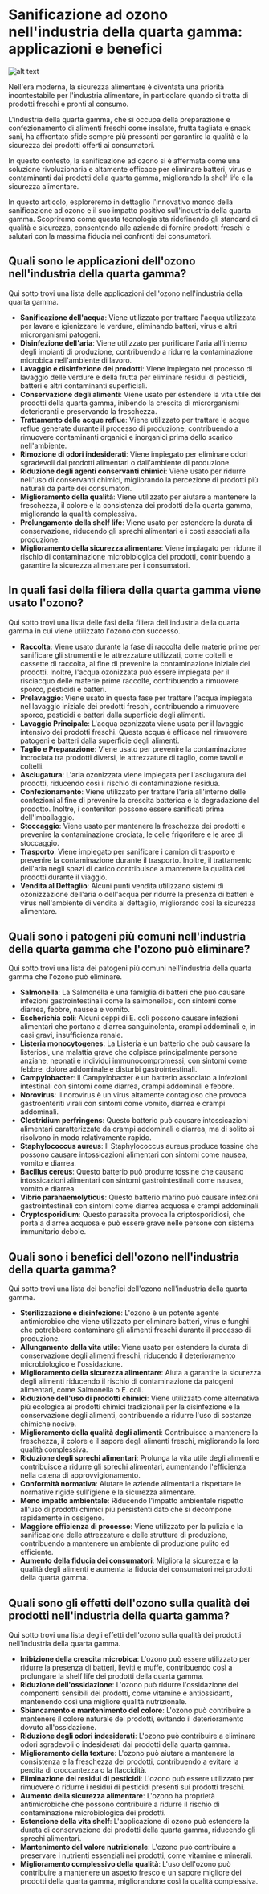 # Sanificazione ad ozono nell'industria della quarta gamma: applicazioni e benefici 

![alt text](articles-images/public/ozono/sanificazione/industria/quarta-gamma/featured.jpg "Title")


 Nell'era moderna, la sicurezza alimentare è diventata una priorità incontestabile per l'industria alimentare, in particolare quando si tratta di prodotti freschi e pronti al consumo. 
 
 L'industria della quarta gamma, che si occupa della preparazione e confezionamento di alimenti freschi come insalate, frutta tagliata e snack sani, ha affrontato sfide sempre più pressanti per garantire la qualità e la sicurezza dei prodotti offerti ai consumatori. 
 
 In questo contesto, la sanificazione ad ozono si è affermata come una soluzione rivoluzionaria e altamente efficace per eliminare batteri, virus e contaminanti dai prodotti della quarta gamma, migliorando la shelf life e la sicurezza alimentare. 
 
 In questo articolo, esploreremo in dettaglio l'innovativo mondo della sanificazione ad ozono e il suo impatto positivo sull'industria della quarta gamma. Scopriremo come questa tecnologia sta ridefinendo gli standard di qualità e sicurezza, consentendo alle aziende di fornire prodotti freschi e salutari con la massima fiducia nei confronti dei consumatori.
 

## Quali sono le applicazioni dell'ozono nell'industria della quarta gamma? 

Qui sotto trovi una lista delle applicazioni dell'ozono nell'industria della quarta gamma.

- **Sanificazione dell'acqua**:  Viene utilizzato per trattare l'acqua utilizzata per lavare e igienizzare le verdure, eliminando batteri, virus e altri microrganismi patogeni.
- **Disinfezione dell'aria**:  Viene utilizzato per purificare l'aria all'interno degli impianti di produzione, contribuendo a ridurre la contaminazione microbica nell'ambiente di lavoro.
- **Lavaggio e disinfezione dei prodotti**:  Viene impiegato nel processo di lavaggio delle verdure e della frutta per eliminare residui di pesticidi, batteri e altri contaminanti superficiali.
- **Conservazione degli alimenti**:  Viene usato per estendere la vita utile dei prodotti della quarta gamma, inibendo la crescita di microrganismi deterioranti e preservando la freschezza.
- **Trattamento delle acque reflue**:  Viene utilizzato per trattare le acque reflue generate durante il processo di produzione, contribuendo a rimuovere contaminanti organici e inorganici prima dello scarico nell'ambiente.
- **Rimozione di odori indesiderati**:  Viene impiegato per eliminare odori sgradevoli dai prodotti alimentari o dall'ambiente di produzione.
- **Riduzione degli agenti conservanti chimici**:  Viene usato per ridurre nell'uso di conservanti chimici, migliorando la percezione di prodotti più naturali da parte dei consumatori.
- **Miglioramento della qualità**:  Viene utilizzato per aiutare a mantenere la freschezza, il colore e la consistenza dei prodotti della quarta gamma, migliorando la qualità complessiva.
- **Prolungamento della shelf life**:  Viene usato per estendere la durata di conservazione, riducendo gli sprechi alimentari e i costi associati alla produzione.
- **Miglioramento della sicurezza alimentare**:  Viene impiagato per ridurre il rischio di contaminazione microbiologica dei prodotti, contribuendo a garantire la sicurezza alimentare per i consumatori.

## In quali fasi della filiera della quarta gamma viene usato l'ozono? 

Qui sotto trovi una lista delle fasi della filiera dell'industria della quarta gamma in cui viene utilizzato l'ozono con successo.

- **Raccolta**:  Viene usato durante la fase di raccolta delle materie prime per sanificare gli strumenti e le attrezzature utilizzati, come coltelli e cassette di raccolta, al fine di prevenire la contaminazione iniziale dei prodotti. Inoltre, l'acqua ozonizzata può essere impiegata per il risciacquo delle materie prime raccolte, contribuendo a rimuovere sporco, pesticidi e batteri.
- **Prelavaggio**:  Viene usato in questa fase per trattare l'acqua impiegata nel lavaggio iniziale dei prodotti freschi, contribuendo a rimuovere sporco, pesticidi e batteri dalla superficie degli alimenti.
- **Lavaggio Principale**:  L'acqua ozonizzata viene usata per il lavaggio intensivo dei prodotti freschi. Questa acqua è efficace nel rimuovere patogeni e batteri dalla superficie degli alimenti.
- **Taglio e Preparazione**:  Viene usato per prevenire la contaminazione incrociata tra prodotti diversi, le attrezzature di taglio, come tavoli e coltelli.
- **Asciugatura**:  L'aria ozonizzata viene impiegata per l'asciugatura dei prodotti, riducendo così il rischio di contaminazione residua.
- **Confezionamento**:  Viene utilizzato per trattare l'aria all'interno delle confezioni al fine di prevenire la crescita batterica e la degradazione del prodotto. Inoltre, i contenitori possono essere sanificati prima dell'imballaggio.
- **Stoccaggio**:  Viene usato per mantenere la freschezza dei prodotti e prevenire la contaminazione crociata, le celle frigorifere e le aree di stoccaggio.
- **Trasporto**:  Viene impiegato per sanificare i camion di trasporto e prevenire la contaminazione durante il trasporto. Inoltre, il trattamento dell'aria negli spazi di carico contribuisce a mantenere la qualità dei prodotti durante il viaggio.
- **Vendita al Dettaglio**:  Alcuni punti vendita utilizzano sistemi di ozonizzazione dell'aria o dell'acqua per ridurre la presenza di batteri e virus nell'ambiente di vendita al dettaglio, migliorando così la sicurezza alimentare.

## Quali sono i patogeni più comuni nell'industria della quarta gamma che l'ozono può eliminare? 

Qui sotto trovi una lista dei patogeni più comuni nell'industria della quarta gamma che l'ozono può eliminare.

- **Salmonella**:  La Salmonella è una famiglia di batteri che può causare infezioni gastrointestinali come la salmonellosi, con sintomi come diarrea, febbre, nausea e vomito.
- **Escherichia coli**:  Alcuni ceppi di E. coli possono causare infezioni alimentari che portano a diarrea sanguinolenta, crampi addominali e, in casi gravi, insufficienza renale.
- **Listeria monocytogenes**:  La Listeria è un batterio che può causare la listeriosi, una malattia grave che colpisce principalmente persone anziane, neonati e individui immunocompromessi, con sintomi come febbre, dolore addominale e disturbi gastrointestinali.
- **Campylobacter**:  Il Campylobacter è un batterio associato a infezioni intestinali con sintomi come diarrea, crampi addominali e febbre.
- **Norovirus**:  Il norovirus è un virus altamente contagioso che provoca gastroenteriti virali con sintomi come vomito, diarrea e crampi addominali.
- **Clostridium perfringens**:  Questo batterio può causare intossicazioni alimentari caratterizzate da crampi addominali e diarrea, ma di solito si risolvono in modo relativamente rapido.
- **Staphylococcus aureus**:  Il Staphylococcus aureus produce tossine che possono causare intossicazioni alimentari con sintomi come nausea, vomito e diarrea.
- **Bacillus cereus**:  Questo batterio può produrre tossine che causano intossicazioni alimentari con sintomi gastrointestinali come nausea, vomito e diarrea.
- **Vibrio parahaemolyticus**:  Questo batterio marino può causare infezioni gastrointestinali con sintomi come diarrea acquosa e crampi addominali.
- **Cryptosporidium**:  Questo parassita provoca la criptosporidiosi, che porta a diarrea acquosa e può essere grave nelle persone con sistema immunitario debole.

## Quali sono i benefici dell'ozono nell'industria della quarta gamma? 

Qui sotto trovi una lista dei benefici dell'ozono nell'industria della quarta gamma.

- **Sterilizzazione e disinfezione**:  L'ozono è un potente agente antimicrobico che viene utilizzato per eliminare batteri, virus e funghi che potrebbero contaminare gli alimenti freschi durante il processo di produzione.
- **Allungamento della vita utile**:  Viene usato per estendere la durata di conservazione degli alimenti freschi, riducendo il deterioramento microbiologico e l'ossidazione.
- **Miglioramento della sicurezza alimentare**:  Aiuta a garantire la sicurezza degli alimenti riducendo il rischio di contaminazione da patogeni alimentari, come Salmonella o E. coli.
- **Riduzione dell'uso di prodotti chimici**:  Viene utilizzato come alternativa più ecologica ai prodotti chimici tradizionali per la disinfezione e la conservazione degli alimenti, contribuendo a ridurre l'uso di sostanze chimiche nocive.
- **Miglioramento della qualità degli alimenti**:  Contribuisce a mantenere la freschezza, il colore e il sapore degli alimenti freschi, migliorando la loro qualità complessiva.
- **Riduzione degli sprechi alimentari**:  Prolunga la vita utile degli alimenti e contribuisce a ridurre gli sprechi alimentari, aumentando l'efficienza nella catena di approvvigionamento.
- **Conformità normativa**:  Aiutare le aziende alimentari a rispettare le normative rigide sull'igiene e la sicurezza alimentare.
- **Meno impatto ambientale**:  Riducendo l'impatto ambientale rispetto all'uso di prodotti chimici più persistenti dato che si decompone rapidamente in ossigeno.
- **Maggiore efficienza di processo**:  Viene utilizzato per la pulizia e la sanificazione delle attrezzature e delle strutture di produzione, contribuendo a mantenere un ambiente di produzione pulito ed efficiente.
- **Aumento della fiducia dei consumatori**:  Migliora la sicurezza e la qualità degli alimenti e aumenta la fiducia dei consumatori nei prodotti della quarta gamma.

## Quali sono gli effetti dell'ozono sulla qualità dei prodotti nell'industria della quarta gamma? 

Qui sotto trovi una lista degli effetti dell'ozono sulla qualità dei prodotti nell'industria della quarta gamma.

- **Inibizione della crescita microbica**:  L'ozono può essere utilizzato per ridurre la presenza di batteri, lieviti e muffe, contribuendo così a prolungare la shelf life dei prodotti della quarta gamma.
- **Riduzione dell'ossidazione**:  L'ozono può ridurre l'ossidazione dei componenti sensibili dei prodotti, come vitamine e antiossidanti, mantenendo così una migliore qualità nutrizionale.
- **Sbiancamento e mantenimento del colore**:  L'ozono può contribuire a mantenere il colore naturale dei prodotti, evitando il deterioramento dovuto all'ossidazione.
- **Riduzione degli odori indesiderati**:  L'ozono può contribuire a eliminare odori sgradevoli o indesiderati dai prodotti della quarta gamma.
- **Miglioramento della texture**:  L'ozono può aiutare a mantenere la consistenza e la freschezza dei prodotti, contribuendo a evitare la perdita di croccantezza o la flaccidità.
- **Eliminazione dei residui di pesticidi**:  L'ozono può essere utilizzato per rimuovere o ridurre i residui di pesticidi presenti sui prodotti freschi.
- **Aumento della sicurezza alimentare**:  L'ozono ha proprietà antimicrobiche che possono contribuire a ridurre il rischio di contaminazione microbiologica dei prodotti.
- **Estensione della vita shelf**:  L'applicazione di ozono può estendere la durata di conservazione dei prodotti della quarta gamma, riducendo gli sprechi alimentari.
- **Mantenimento del valore nutrizionale**:  L'ozono può contribuire a preservare i nutrienti essenziali nei prodotti, come vitamine e minerali.
- **Miglioramento complessivo della qualità**:  L'uso dell'ozono può contribuire a mantenere un aspetto fresco e un sapore migliore dei prodotti della quarta gamma, migliorandone così la qualità complessiva.

